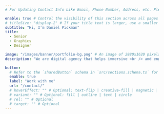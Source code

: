 ```yaml
---
# For Updating Contact Info Like Email, Phone Number, Address, etc. Please update in `src/config/config.toml` `settings.contactInfo` table

enable: true # Control the visibility of this section across all pages where it is used
# titleSize: "display-2" # If your title text is larger, use a smaller text size like "display-3", "display-2", or "display-1".
subtitle: "Hi, I’m Daniel Pickman"
title:
  - Senior
  - Graphics
  - Designer

image: "/images/banner/portfolio-bg.png" # An image of 2880x1620 pixels is recommended, preferably with a transparent background
description: "We are digital agency that helps immersive <br /> and engaging user experiences that"

button:
  # Refer to the `sharedButton` schema in `src/sections.schema.ts` for all available configuration options (e.g., enable, label, url, hoverEffect, variant, icon, tag, rel, class, target, etc.)
  enable: true
  label: "Work with me"
  url: "/contact/"
  # hoverEffect: "" # Optional: text-flip | creative-fill | magnetic | magnetic-text-flip
  # variant: "" # Optional: fill | outline | text | circle
  # rel: "" # Optional
  # target: "" # Optional
---
```


